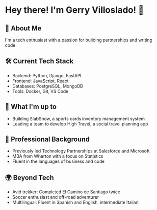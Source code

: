 # Hey there! I'm Gerry Villoslado! 👋

## 🚀 About Me
I'm a tech enthusiast with a passion for building partnerships and writing code. 

## 🛠️ Current Tech Stack
* Backend: Python, Django, FastAPI
* Frontend: JavaScript, React
* Databases: PostgreSQL, MongoDB
* Tools: Docker, Git, VS Code

## 🌱 What I'm up to
* Building SlabShow, a sports cards inventory management system
* Leading a team to develop High Travel, a social travel planning app

## 💼 Professional Background
* Previously led Technology Partnerships at Salesforce and Microsoft
* MBA from Wharton with a focus on Statistics
* Fluent in the languages of business and code

## 🌍 Beyond Tech
* Avid trekker: Completed El Camino de Santiago twice
* Soccer enthusiast and off-road adventurer
* Multilingual: Fluent in Spanish and English, intermediate Italian


